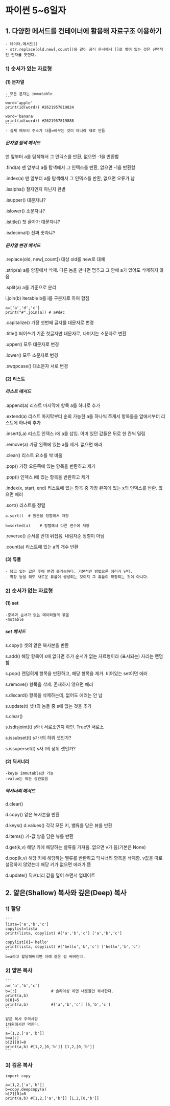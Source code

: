 # 파이썬 5~6일자

## 1. 다양한 메서드를 컨테이너에 활용해 자료구조 이용하기

    - 데이터.메서드()
    - str.replace(old,new[,count])와 같이 공식 문서에서 []로 쌓여 있는 것은 선택적인 인자를 뜻한다.

### 1) 순서가 있는 자료형
#### (1) 문자열
    - 모든 문자는 immutable
    ```
    word='apple'
    print(id(word)) #2621957819824

    word='banana'
    print(id(word)) #2621957819888
    ```
    - 실제 메모리 주소가 다름=바꾸는 것이 아니라 새로 만듬



##### <detail><summary>문자열 탐색 메서드</summary>

맨 앞부터 a를 탐색해서 그 인덱스를 반환, 없으면 -1을 반환함


.find(a)
맨 앞부터 a를 탐색해서 그 인덱스를 반환, 없으면 -1을 반환함


.index(a)
맨 앞부터 a를 탐색해서 그 인덱스를 반환, 없으면 오류가 남


.isalpha()
철자인지 아닌지 판별


.isupper()
대문자냐?

.islower()
소문자냐?


.istitle()
첫 글자가 대문자냐?


.isdecimal()
진짜 숫자냐?
</details>




##### <detail><summary>문자열 변경 메서드</summary>

.replace(old, new[,count])
대상 old를 new로 대체

.strip(a)
a를 양끝에서 삭제. 다른 놈을 만나면 멈추고 그 안에 a가 있어도 삭제하지 않음

.split(a)
a를 기준으로 분리

i.join(b)
iterable b를 i를 구분자로 하여 합침
```
a=['a','d','c']
print("#".join(a)) # a#d#c
```

.capitalize()
가장 첫번째 글자를 대문자로 변경

.title()
띄어쓰기 기준 첫글자만 대문자로, 나머지는 소문자로 변환

.upper()
모두 대문자로 변경

.lower()
모두 소문자로 변경

.swqpcase()
대소문자 서로 변경
</details>




#### (2) 리스트

##### <detail><summary>리스트 메서드</summary>

.append(a)
리스트 마지막에 항목 a를 하나로 추가

.extend(a)
리스트 마지막부터 순회 가능한 a를 하나씩 쪼개서 항목들을 앞에서부터 리스트에 하나씩 추가

.insert(i,a)
리스트 인덱스 i에 a를 삽입. 이미 있던 값들은 뒤로 한 칸씩 밀림

.remove(a)
가장 왼쪽에 있는 a를 제거. 없으면 에러

.clear()
리스트 요소를 싹 비움

.pop()
가장 오른쪽에 있는 항목을 반환하고 제거

.pop(i)
인덱스 i에 있는 항목을 반환하고 제거

.index(x, start, end)
리스트에 있는 항목 중 가장 왼쪽에 있는 x의 인덱스를 반환. 없으면 에러

.sort()
리스트를 정렬
```
a.sort()  # 원본을 정렬해서 저장

b=sorted(a)    # 정렬해서 다른 변수에 저장
```

.reverse()
순서를 반대 뒤집음. 내림차순 정렬이 아님

.count(a)
리스트에 있는 a의 개수 반환

</details>



#### (3) 튜플

    - 담고 있는 값은 후에 변경 불가능하다. 기본적인 방법으론 에러가 난다.
    - 확장 등을 해도 새로운 튜플이 생성되는 것이지 그 튜플이 확장되는 것이 아니다.


### 2) 순서가 없는 자료형

#### (1) set
    -중복과 순서가 없는 데이터들의 묶음
    -mutable

##### <detail><summary>set 메서드</summary>

s.copy()
셋의 얕은 복사본을 반환

s.add()
해당 항목이 s에 없다면 추가 순서가 없는 자료형이라 (표시되는) 자리는 랜덤함

s.pop()
랜덤히게 항목을 반환하고, 해당 항목을 제거. 비어있는 set이면 에러

s.remove()
항목을 삭제. 존재하지 않으면 에러

s.discard()
항목을 삭제하는데, 없어도 에러는 안 남

s.update(t)
셋 t의 놈들 중 s에 없는 것을 추가

s.clear()

s.isdisjoint(t)
s와 t 서로소인지 확인. True면 서로소

s.issubset(t)
s가 t의 하위 셋인가?

s.issuperset(t)
s사 t의 상위 셋인가?


</details>



#### (2) 딕셔너리

    -key는 immutable만 가능
    -value는 뭐든 상관없음

##### <detail><summary>딕셔너리 메서드</summary>
d.clear()

d.copy()
얕은 복사본을 반환

d.keys() d.values()
각각 모든 키, 밸류를 담은 뷰를 반환

d.items()
키-값 쌍을 담은 뷰를 반환

d.get(k,v)
해당 키에 해당하는 밸류를 가져옴. 없으면 v가 뜸(기본은 None)

d.pop(k,v)
해당 키에 해당하는 밸류를 반환하고 딕셔너리 항목을 삭제함. v값을 따로 설정하지 않았는데 해당 키가 없으면 에러가 뜸

d.update()
딕셔너리 값을 덮어 쓰면서 업데이트

</details>







## 2. 얕은(Shallow) 복사와 깊은(Deep) 복사

### 1) 할당
    ```
    lista=['a','b','c']
    copylist=lista
    print(lista, copylist) #['a','b','c'] ['a','b','c']
    
    copylist[0]='hello'
    print(lista, copylist) #['hello','b','c'] ['hello','b','c']
    ```
    b=a라고 할당해버리면 아예 같은 걸 써버린다.
    

### 2) 얕은 복사
    ```
    a=['a','b','c']
    b=[:]               # 슬라이싱 하면 내용물만 복사한다.
    print(a,b)
    b[0]=5
    print(a,b)          #['a','b','c'] [5,'b','c']
    ```

    얕은 복사 주의사항
    1차원에서만 먹힌다.
    ```
    a=[1,2,['a','b']]
    b=a[:] 
    b[2][0]=0
    print(a,b) #[1,2,[0,'b']] [1,2,[0,'b']]
    ```


### 3) 깊은 복사
```
import copy

a=[1,2,['a','b']]
b=copy.deepcopy(a) 
b[2][0]=0
print(a,b) #[1,2,['a','b']] [1,2,[0,'b']]
```


